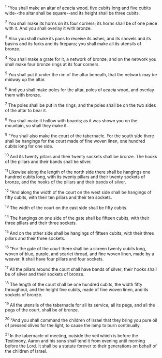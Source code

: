 <sup>1</sup> 
"You shall make an altar of acacia wood, five cubits long and five cubits wide--the altar shall be square--and its height shall be three cubits. 

<sup>2</sup> 
You shall make its horns on its four corners; its horns shall be of one piece with it. And you shall overlay it with bronze. 

<sup>3</sup> 
Also you shall make its pans to receive its ashes, and its shovels and its basins and its forks and its firepans; you shall make all its utensils of bronze. 

<sup>4</sup> 
You shall make a grate for it, a network of bronze; and on the network you shall make four bronze rings at its four corners. 

<sup>5</sup> 
You shall put it under the rim of the altar beneath, that the network may be midway up the altar. 

<sup>6</sup> 
And you shall make poles for the altar, poles of acacia wood, and overlay them with bronze. 

<sup>7</sup> 
The poles shall be put in the rings, and the poles shall be on the two sides of the altar to bear it. 

<sup>8</sup> 
You shall make it hollow with boards; as it was shown you on the mountain, so shall they make it.

<sup>9</sup> 
"You shall also make the court of the tabernacle. For the south side there shall be hangings for the court made of fine woven linen, one hundred cubits long for one side. 

<sup>10</sup> 
And its twenty pillars and their twenty sockets shall be bronze. The hooks of the pillars and their bands shall be silver. 

<sup>11</sup> 
Likewise along the length of the north side there shall be hangings one hundred cubits long, with its twenty pillars and their twenty sockets of bronze, and the hooks of the pillars and their bands of silver. 

<sup>12</sup> 
"And along the width of the court on the west side shall be hangings of fifty cubits, with their ten pillars and their ten sockets. 

<sup>13</sup> 
The width of the court on the east side shall be fifty cubits. 

<sup>14</sup> 
The hangings on one side of the gate shall be fifteen cubits, with their three pillars and their three sockets. 

<sup>15</sup> 
And on the other side shall be hangings of fifteen cubits, with their three pillars and their three sockets. 

<sup>16</sup> 
"For the gate of the court there shall be a screen twenty cubits long, woven of blue, purple, and scarlet thread, and fine woven linen, made by a weaver. It shall have four pillars and four sockets. 

<sup>17</sup> 
All the pillars around the court shall have bands of silver; their hooks shall be of silver and their sockets of bronze. 

<sup>18</sup> 
The length of the court shall be one hundred cubits, the width fifty throughout, and the height five cubits, made of fine woven linen, and its sockets of bronze. 

<sup>19</sup> 
All the utensils of the tabernacle for all its service, all its pegs, and all the pegs of the court, shall be of bronze.

<sup>20</sup> 
"And you shall command the children of Israel that they bring you pure oil of pressed olives for the light, to cause the lamp to burn continually. 

<sup>21</sup> 
In the tabernacle of meeting, outside the veil which is before the Testimony, Aaron and his sons shall tend it from evening until morning before the Lord. It shall be a statute forever to their generations on behalf of the children of Israel.